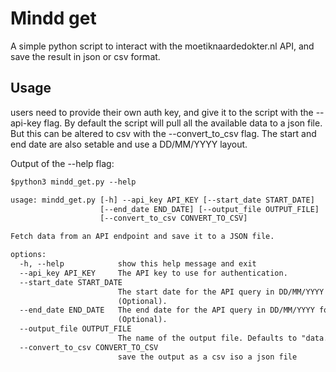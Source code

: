 # Mindd get
A simple python script to interact with the moetiknaardedokter.nl API, and save the result in json or csv format.

## Usage
users need to provide their own auth key, and give it to the script with the --api-key flag. By default the script will pull all the available data to a json file.
But this can be altered to csv with the --convert_to_csv flag. The start and end date are also setable and use a DD/MM/YYYY layout.

Output of the --help flag:
```txt
$python3 mindd_get.py --help

usage: mindd_get.py [-h] --api_key API_KEY [--start_date START_DATE]
                    [--end_date END_DATE] [--output_file OUTPUT_FILE]
                    [--convert_to_csv CONVERT_TO_CSV]

Fetch data from an API endpoint and save it to a JSON file.

options:
  -h, --help            show this help message and exit
  --api_key API_KEY     The API key to use for authentication.
  --start_date START_DATE
                        The start date for the API query in DD/MM/YYYY format
                        (Optional).
  --end_date END_DATE   The end date for the API query in DD/MM/YYYY format
                        (Optional).
  --output_file OUTPUT_FILE
                        The name of the output file. Defaults to "data.json".
  --convert_to_csv CONVERT_TO_CSV
                        save the output as a csv iso a json file
```
